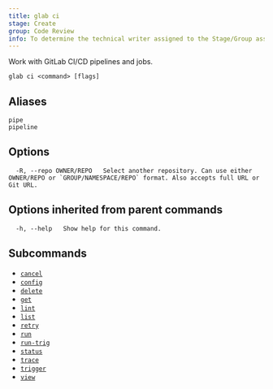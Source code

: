 ```yaml
---
title: glab ci
stage: Create
group: Code Review
info: To determine the technical writer assigned to the Stage/Group associated with this page, see https://about.gitlab.com/handbook/product/ux/technical-writing/#assignments
---
```


<!--
This documentation is auto generated by a script.
Please do not edit this file directly. Run `make gen-docs` instead.
-->

Work with GitLab CI/CD pipelines and jobs.

```plaintext
glab ci <command> [flags]
```

## Aliases

```plaintext
pipe
pipeline
```

## Options

```plaintext
  -R, --repo OWNER/REPO   Select another repository. Can use either OWNER/REPO or `GROUP/NAMESPACE/REPO` format. Also accepts full URL or Git URL.
```

## Options inherited from parent commands

```plaintext
  -h, --help   Show help for this command.
```

## Subcommands

- [`cancel`](cancel/_index.md)
- [`config`](config/_index.md)
- [`delete`](delete.md)
- [`get`](get.md)
- [`lint`](lint.md)
- [`list`](list.md)
- [`retry`](retry.md)
- [`run`](run.md)
- [`run-trig`](run-trig.md)
- [`status`](status.md)
- [`trace`](trace.md)
- [`trigger`](trigger.md)
- [`view`](view.md)
